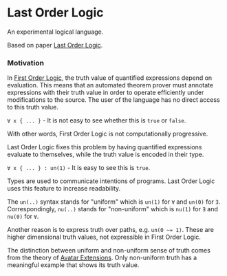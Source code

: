 # Last Order Logic

An experimental logical language.

Based on paper [Last Order Logic](https://github.com/advancedresearch/path_semantics/blob/master/papers-wip2/last-order-logic.pdf).

### Motivation

In [First Order Logic](https://en.wikipedia.org/wiki/First-order_logic),
the truth value of quantified expressions depend on evaluation.
This means that an automated theorem prover must annotate expressions with their truth value
in order to operate efficiently under modifications to the source.
The user of the language has no direct access to this truth value.

`∀ x { ... }` - It is not easy to see whether this is `true` or `false`.

With other words, First Order Logic is not computationally progressive.

Last Order Logic fixes this problem by having quantified expressions evaluate to themselves,
while the truth value is encoded in their type.

`∀ x { ... } : un(1)` - It is easy to see this is `true`.

Types are used to communicate intentions of programs.
Last Order Logic uses this feature to increase readability.

The `un(..)` syntax stands for "uniform" which is `un(1)` for `∀` and `un(0)` for `∃`.
Correspondingly, `nu(..)` stands for "non-uniform" which is `nu(1)` for `∃` and `nu(0)`
for `∀`.

Another reason is to express truth over paths, e.g. `un(0 ~= 1)`.
These are higher dimensional truth values, not expressible in First Order Logic.

The distinction between uniform and non-uniform sense of truth comes from the theory of
[Avatar Extensions](https://advancedresearch.github.io/avatar-extensions/summary.html).
Only non-uniform truth has a meaningful example that shows its truth value.
